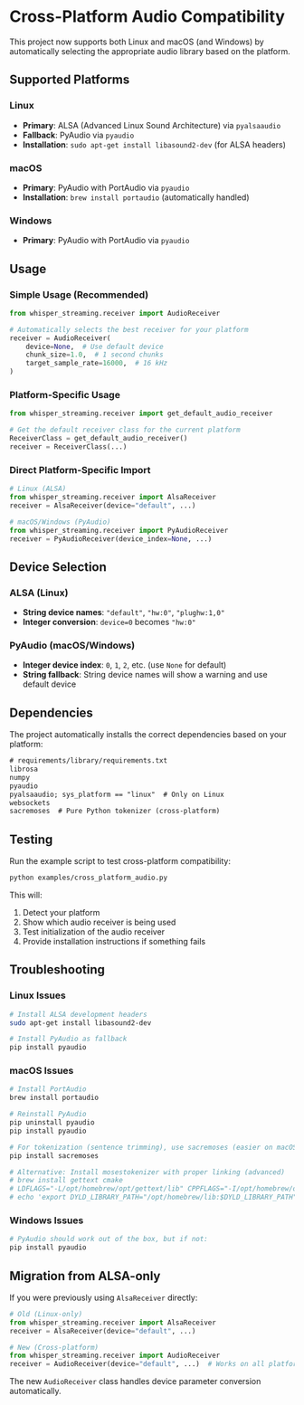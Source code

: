 # Cross-Platform Audio Compatibility

This project now supports both Linux and macOS (and Windows) by automatically selecting the appropriate audio library based on the platform.

## Supported Platforms

### Linux
- **Primary**: ALSA (Advanced Linux Sound Architecture) via `pyalsaaudio`
- **Fallback**: PyAudio via `pyaudio`
- **Installation**: `sudo apt-get install libasound2-dev` (for ALSA headers)

### macOS
- **Primary**: PyAudio with PortAudio via `pyaudio`
- **Installation**: `brew install portaudio` (automatically handled)

### Windows
- **Primary**: PyAudio with PortAudio via `pyaudio`

## Usage

### Simple Usage (Recommended)
```python
from whisper_streaming.receiver import AudioReceiver

# Automatically selects the best receiver for your platform
receiver = AudioReceiver(
    device=None,  # Use default device
    chunk_size=1.0,  # 1 second chunks
    target_sample_rate=16000,  # 16 kHz
)
```

### Platform-Specific Usage
```python
from whisper_streaming.receiver import get_default_audio_receiver

# Get the default receiver class for the current platform
ReceiverClass = get_default_audio_receiver()
receiver = ReceiverClass(...)
```

### Direct Platform-Specific Import
```python
# Linux (ALSA)
from whisper_streaming.receiver import AlsaReceiver
receiver = AlsaReceiver(device="default", ...)

# macOS/Windows (PyAudio)
from whisper_streaming.receiver import PyAudioReceiver
receiver = PyAudioReceiver(device_index=None, ...)
```

## Device Selection

### ALSA (Linux)
- **String device names**: `"default"`, `"hw:0"`, `"plughw:1,0"`
- **Integer conversion**: `device=0` becomes `"hw:0"`

### PyAudio (macOS/Windows)
- **Integer device index**: `0`, `1`, `2`, etc. (use `None` for default)
- **String fallback**: String device names will show a warning and use default device

## Dependencies

The project automatically installs the correct dependencies based on your platform:

```txt
# requirements/library/requirements.txt
librosa
numpy
pyaudio
pyalsaaudio; sys_platform == "linux"  # Only on Linux
websockets
sacremoses  # Pure Python tokenizer (cross-platform)
```

## Testing

Run the example script to test cross-platform compatibility:

```bash
python examples/cross_platform_audio.py
```

This will:
1. Detect your platform
2. Show which audio receiver is being used
3. Test initialization of the audio receiver
4. Provide installation instructions if something fails

## Troubleshooting

### Linux Issues
```bash
# Install ALSA development headers
sudo apt-get install libasound2-dev

# Install PyAudio as fallback
pip install pyaudio
```

### macOS Issues
```bash
# Install PortAudio
brew install portaudio

# Reinstall PyAudio
pip uninstall pyaudio
pip install pyaudio

# For tokenization (sentence trimming), use sacremoses (easier on macOS)
pip install sacremoses

# Alternative: Install mosestokenizer with proper linking (advanced)
# brew install gettext cmake
# LDFLAGS="-L/opt/homebrew/opt/gettext/lib" CPPFLAGS="-I/opt/homebrew/opt/gettext/include" pip install --no-cache-dir --force-reinstall mosestokenizer
# echo 'export DYLD_LIBRARY_PATH="/opt/homebrew/lib:$DYLD_LIBRARY_PATH"' >> ~/.zshrc
```

### Windows Issues
```bash
# PyAudio should work out of the box, but if not:
pip install pyaudio
```

## Migration from ALSA-only

If you were previously using `AlsaReceiver` directly:

```python
# Old (Linux-only)
from whisper_streaming.receiver import AlsaReceiver
receiver = AlsaReceiver(device="default", ...)

# New (Cross-platform)
from whisper_streaming.receiver import AudioReceiver
receiver = AudioReceiver(device="default", ...)  # Works on all platforms
```

The new `AudioReceiver` class handles device parameter conversion automatically.
